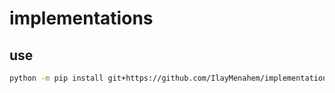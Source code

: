 # implementations

## use
```bash
python -m pip install git+https://github.com/IlayMenahem/implementations
```
